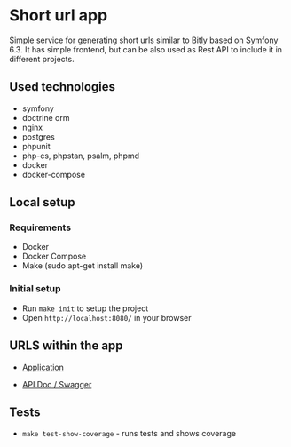 # Short url app

Simple service for generating short urls similar to Bitly based on Symfony 6.3.
It has simple frontend, but can be also used as Rest API to include it in different projects.

## Used technologies
- symfony
- doctrine orm
- nginx
- postgres
- phpunit
- php-cs, phpstan, psalm, phpmd
- docker
- docker-compose

## Local setup

### Requirements
- Docker
- Docker Compose
- Make (sudo apt-get install make)

### Initial setup
- Run `make init` to setup the project
- Open `http://localhost:8080/` in your browser

## URLS within the app

- [Application](http://localhost:8080/)

- [API Doc / Swagger](http://localhost:8080/api/doc)

## Tests
- `make test-show-coverage` - runs tests and shows coverage
